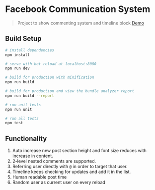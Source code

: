 # Facebook Communication System

> Project to show commenting system and timeline block [Demo](https://fbcommentsystem.netlify.com/)
## Build Setup

``` bash
# install dependencies
npm install

# serve with hot reload at localhost:8080
npm run dev

# build for production with minification
npm run build

# build for production and view the bundle analyzer report
npm run build --report

# run unit tests
npm run unit

# run all tests
npm test
```

## Functionality
1. Auto increase new post section height and font size reduces with increase in content.
2. 2-level nested comments are supported.
3. Referring user directly with `@` in order to target that user.
4. Timeline keeps checking for updates and add it in the list.
5. Human readable post time
6. Random user as current user on every reload
